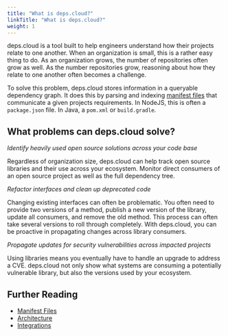 ```yaml
---
title: "What is deps.cloud?"
linkTitle: "What is deps.cloud?"
weight: 1
---
```


deps.cloud is a tool built to help engineers understand how their projects relate to one another.
When an organization is small, this is a rather easy thing to do.
As an organization grows, the number of repositories often grow as well.
As the number repositories grow, reasoning about how they relate to one another often becomes a challenge. 

To solve this problem, deps.cloud stores information in a queryable dependency graph.
It does this by parsing and indexing [manifest files](/docs/manifests/) that communicate a given projects requirements.
In NodeJS, this is often a `package.json` file.
In Java, a `pom.xml` or `build.gradle`.

## What problems can deps.cloud solve?

_Identify heavily used open source solutions across your code base_

Regardless of organization size, deps.cloud can help track open source libraries and their use across your ecosystem.
Monitor direct consumers of an open source project as well as the full dependency tree.

_Refactor interfaces and clean up deprecated code_

Changing existing interfaces can often be problematic.
You often need to provide two versions of a method, publish a new version of the library, update all consumers, and remove the old method.
This process can often take several versions to roll through completely.
With deps.cloud, you can be proactive in propagating changes across library consumers.

_Propagate updates for security vulnerabilities across impacted projects_

Using libraries means you eventually have to handle an upgrade to address a CVE.
deps.cloud not only show what systems are consuming a potentially vulnerable library, but also the versions used by your ecosystem. 

## Further Reading

* [Manifest Files](/docs/manifests/)
* [Architecture](/docs/architecture/)
* [Integrations](/docs/integrations/)
